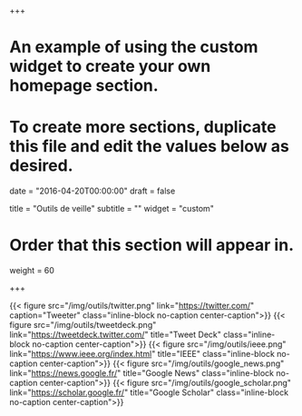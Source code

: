+++
# An example of using the custom widget to create your own homepage section.
# To create more sections, duplicate this file and edit the values below as desired.

date = "2016-04-20T00:00:00"
draft = false

title = "Outils de veille"
subtitle = ""
widget = "custom"

# Order that this section will appear in.
weight = 60

+++

{{< figure src="/img/outils/twitter.png" link="https://twitter.com/" caption="Tweeter" class="inline-block no-caption center-caption">}} {{< figure src="/img/outils/tweetdeck.png" link="https://tweetdeck.twitter.com/" title="Tweet Deck" class="inline-block no-caption center-caption">}} {{< figure src="/img/outils/ieee.png" link="https://www.ieee.org/index.html" title="IEEE" class="inline-block no-caption center-caption">}}
{{< figure src="/img/outils/google_news.png" link="https://news.google.fr/" title="Google News" class="inline-block no-caption center-caption">}} {{< figure src="/img/outils/google_scholar.png" link="https://scholar.google.fr/" title="Google Scholar" class="inline-block no-caption center-caption">}}



